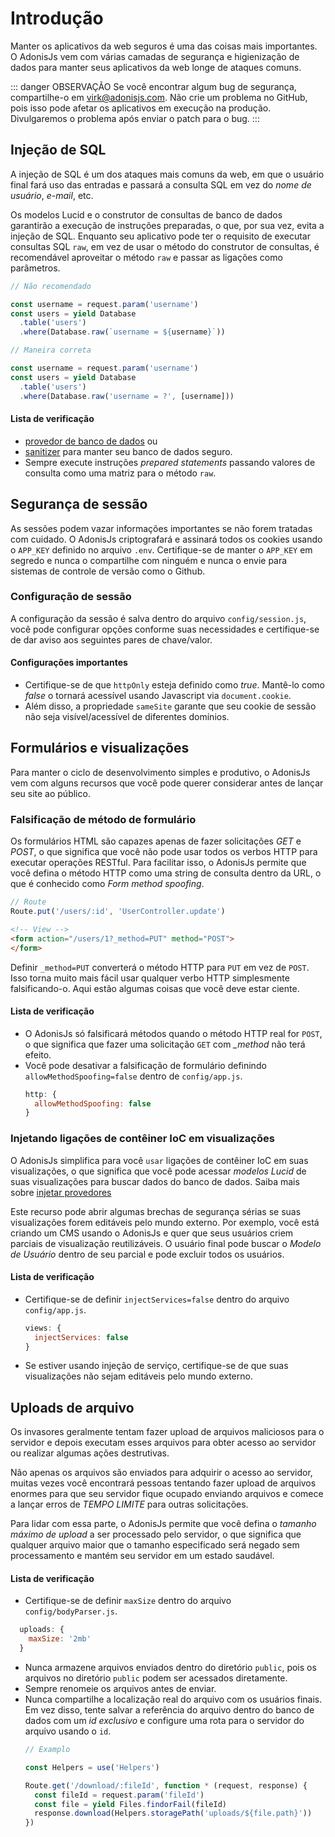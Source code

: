 # Introdução

Manter os aplicativos da web seguros é uma das coisas mais importantes. O AdonisJs vem com várias camadas de segurança e higienização de dados para manter seus aplicativos da web longe de ataques comuns.

::: danger OBSERVAÇÃO
Se você encontrar algum bug de segurança, compartilhe-o em virk@adonisjs.com. Não crie um problema no GitHub, pois isso pode afetar os aplicativos em execução na produção. Divulgaremos o problema após enviar o patch para o bug.
:::

## Injeção de SQL
A injeção de SQL é um dos ataques mais comuns da web, em que o usuário final fará uso das entradas e passará a consulta SQL em vez do *nome de usuário*, *e-mail*, etc.

Os modelos Lucid e o construtor de consultas de banco de dados garantirão a execução de instruções preparadas, o que, por sua vez, evita a injeção de SQL. Enquanto seu aplicativo pode ter o requisito de executar consultas SQL `raw`, em vez de usar o método do construtor de consultas, é recomendável aproveitar o método `raw` e passar as ligações como parâmetros.

```js
// Não recomendado

const username = request.param('username')
const users = yield Database
  .table('users')
  .where(Database.raw(`username = ${username}`))
```

```js
// Maneira correta

const username = request.param('username')
const users = yield Database
  .table('users')
  .where(Database.raw('username = ?', [username]))
```

#### Lista de verificação

* [provedor de banco de dados](/docs/05-database/02-query-builder.md) ou
* [sanitizer](/docs/07-common-web-tools/11-validator.md#sanitizedata-rules) para manter seu banco de dados seguro.
* Sempre execute instruções *prepared statements* passando valores de consulta como uma matriz para o método `raw`.

## Segurança de sessão
As sessões podem vazar informações importantes se não forem tratadas com cuidado. O AdonisJs criptografará e assinará todos os cookies usando o `APP_KEY` definido no arquivo `.env`. Certifique-se de manter o `APP_KEY` em segredo e nunca o compartilhe com ninguém e nunca o envie para sistemas de controle de versão como o Github.

### Configuração de sessão
A configuração da sessão é salva dentro do arquivo `config/session.js`, você pode configurar opções conforme suas necessidades e certifique-se de dar aviso aos seguintes pares de chave/valor.

#### Configurações importantes
* Certifique-se de que `httpOnly` esteja definido como *true*. Mantê-lo como *false* o tornará acessível usando Javascript via `document.cookie`.
* Além disso, a propriedade `sameSite` garante que seu cookie de sessão não seja visível/acessível de diferentes domínios.

## Formulários e visualizações
Para manter o ciclo de desenvolvimento simples e produtivo, o AdonisJs vem com alguns recursos que você pode querer considerar antes de lançar seu site ao público.

### Falsificação de método de formulário
Os formulários HTML são capazes apenas de fazer solicitações *GET* e *POST*, o que significa que você não pode usar todos os verbos HTTP para executar operações RESTful. Para facilitar isso, o AdonisJs permite que você defina o método HTTP como uma string de consulta dentro da URL, o que é conhecido como *Form method spoofing*.

```js
// Route
Route.put('/users/:id', 'UserController.update')
```

```html
<!-- View -->
<form action="/users/1?_method=PUT" method="POST">
</form>
```

Definir `_method=PUT` converterá o método HTTP para `PUT` em vez de `POST`. Isso torna muito mais fácil usar qualquer verbo HTTP simplesmente falsificando-o. Aqui estão algumas coisas que você deve estar ciente.

#### Lista de verificação
* O AdonisJs só falsificará métodos quando o método HTTP real for `POST`, o que significa que fazer uma solicitação `GET` com *_method* não terá efeito.
* Você pode desativar a falsificação de formulário definindo `allowMethodSpoofing=false` dentro de `config/app.js`.
  ```js
  http: {
    allowMethodSpoofing: false
  }
  ```

### Injetando ligações de contêiner IoC em visualizações
O AdonisJs simplifica para você `usar` ligações de contêiner IoC em suas visualizações, o que significa que você pode acessar *modelos Lucid* de suas visualizações para buscar dados do banco de dados. Saiba mais sobre [injetar provedores](/docs/04-views/01-views.md#injecting-providers)

Este recurso pode abrir algumas brechas de segurança sérias se suas visualizações forem editáveis ​​pelo mundo externo. Por exemplo, você está criando um CMS usando o AdonisJs e quer que seus usuários criem parciais de visualização reutilizáveis. O usuário final pode buscar o *Modelo de Usuário* dentro de seu parcial e pode excluir todos os usuários.

#### Lista de verificação
* Certifique-se de definir `injectServices=false` dentro do arquivo `config/app.js`.
  ```js
  views: {
    injectServices: false
  }
  ```
* Se estiver usando injeção de serviço, certifique-se de que suas visualizações não sejam editáveis ​​pelo mundo externo.

## Uploads de arquivo
Os invasores geralmente tentam fazer upload de arquivos maliciosos para o servidor e depois executam esses arquivos para obter acesso ao servidor ou realizar algumas ações destrutivas.

Não apenas os arquivos são enviados para adquirir o acesso ao servidor, muitas vezes você encontrará pessoas tentando fazer upload de arquivos enormes para que seu servidor fique ocupado enviando arquivos e comece a lançar erros de *TEMPO LIMITE* para outras solicitações.

Para lidar com essa parte, o AdonisJs permite que você defina o *tamanho máximo de upload* a ser processado pelo servidor, o que significa que qualquer arquivo maior que o tamanho especificado será negado sem processamento e mantém seu servidor em um estado saudável.

#### Lista de verificação
* Certifique-se de definir `maxSize` dentro do arquivo `config/bodyParser.js`.
```js
  uploads: {
    maxSize: '2mb'
  }
  ```
* Nunca armazene arquivos enviados dentro do diretório `public`, pois os arquivos no diretório `public` podem ser acessados ​​diretamente.
* Sempre renomeie os arquivos antes de enviar.
* Nunca compartilhe a localização real do arquivo com os usuários finais. Em vez disso, tente salvar a referência do arquivo dentro do banco de dados com um *id exclusivo* e configure uma rota para o servidor do arquivo usando o `id`.
  ```js
  // Examplo

  const Helpers = use('Helpers')

  Route.get('/download/:fileId', function * (request, response) {
    const fileId = request.param('fileId')
    const file = yield Files.findorFail(fileId)
    response.download(Helpers.storagePath('uploads/${file.path}'))
  })
  ```
